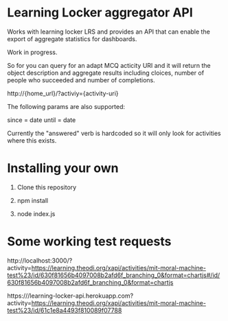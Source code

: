 # Learning Locker aggregator API

Works with learning locker LRS and provides an API that can enable the export of aggregate statistics for dashboards.

Work in progress.

So for you can query for an adapt MCQ acticity URI and it will return the object description and aggregate results including cloices, number of people who succeeded and number of completions. 

http://{home_url}/?activiy={activity-uri}

The following params are also supported:

since = date
until = date

Currently the "answered" verb is hardcoded so it will only look for activities where this exists.

# Installing your own

1) Clone this repository

2) npm install 

3) node index.js

# Some working test requests

http://localhost:3000/?activity=https://learning.theodi.org/xapi/activities/mit-moral-machine-test%23/id/630f81656b4097008b2afd6f_branching_0&format=chartjs#/id/630f81656b4097008b2afd6f_branching_0&format=chartjs

https:///learning-locker-api.herokuapp.com?activity=https://learning.theodi.org/xapi/activities/mit-moral-machine-test%23/id/61c1e8a4493f810089f07788
